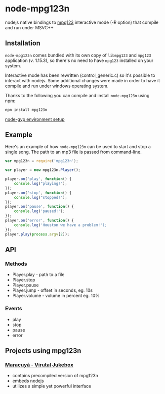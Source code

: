 node-mpg123n
============

nodejs native bindings to [mpg123](http://mpg123.de) interactive mode (-R option) that compile and run under MSVC++

Installation
------------
`node-mpg123n` comes bundled with its own copy of `libmpg123` and `mpg123` application (v. 1.15.3), so 
there's no need to have `mpg123` installed on your system.

Interactive mode has been rewritten (control_generic.c) so it's possible to interact with nodejs. Some additional
changes were made in order to have it compile and run under windows operating system.

Thanks to the following you can compile and install `node-mpg123n` using npm:

```bash
npm install mpg123n
```

[node-gyp environment setup](https://github.com/TooTallNate/node-gyp#installation)

Example
------------
Here's an example of how `node-mpg123n` can be used to start and stop a single song. The path
to an mp3 file is passed from command-line.

``` javascript
var mpg123n = require('mpg123n');

var player = new mpg123n.Player();

player.on('play', function() {
	console.log("playing!");
});
player.on('stop', function() {
	console.log("stopped!");
});
player.on('pause', function() {
	console.log('paused!');
});
player.on('error', function() {
	console.log('Houston we have a problem!");
});
player.play(process.argv[2]);
```

API
------------
### Methods
 * Player.play - path to a file
 * Player.stop 
 * Player.pause 
 * Player.jump - offset in seconds, eg. 10s
 * Player.volume - volume in percent eg. 10%

### Events
 * play
 * stop
 * pause
 * error

Projects using mpg123n
------------
### [Maracuyá - Virutal Jukebox](http://maracuya-jukebox.com)
 * contains precompiled version of mpg123n
 * embeds nodejs
 * utilizes a simple yet powerful interface

